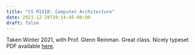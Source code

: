 ```yaml
---
title: "CS M151B: Computer Architecture"
date: 2021-12-28T19:14:45-08:00
draft: false
---
```


Taken Winter 2021, with Prof. Glenn Reinman. 
Great class. 
Nicely typeset PDF available [here](/notes/cs-m151b.pdf). 
